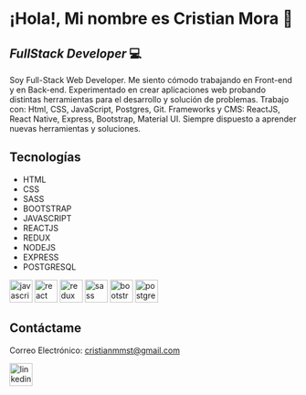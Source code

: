 # ¡Hola!, Mi nombre es Cristian Mora 👋
## _FullStack Developer_ 💻


Soy Full-Stack Web Developer. Me siento cómodo trabajando en Front-end y en Back-end. Experimentado en crear aplicaciones web probando distintas herramientas para el desarrollo y solución de problemas. Trabajo con: Html, CSS, JavaScript, Postgres, Git.  Frameworks y CMS: ReactJS, React Native, Express, Bootstrap, Material UI. Siempre dispuesto a aprender nuevas herramientas y soluciones.

## Tecnologías

- HTML
- CSS
- SASS
- BOOTSTRAP
- JAVASCRIPT
- REACTJS
- REDUX
- NODEJS
- EXPRESS
- POSTGRESQL

<img src='https://cdn.jsdelivr.net/npm/simple-icons@3.0.1/icons/javascript.svg' alt='javascript' height='40'> <img src='https://cdn.jsdelivr.net/npm/simple-icons@3.0.1/icons/react.svg' alt='react' height='40'> <img src='https://cdn.jsdelivr.net/npm/simple-icons@3.0.1/icons/redux.svg' alt='redux' height='40'> <img src='https://cdn.jsdelivr.net/npm/simple-icons@3.0.1/icons/sass.svg' alt='sass' height='40'> <img src='https://cdn.jsdelivr.net/npm/simple-icons@3.0.1/icons/bootstrap.svg' alt='bootstrap' height='40'> <img src='https://cdn.jsdelivr.net/npm/simple-icons@3.0.1/icons/postgresql.svg' alt='postgresql' height='40'>

## Contáctame

Correo Electrónico: cristianmmst@gmail.com

[<img src='https://cdn.jsdelivr.net/npm/simple-icons@3.0.1/icons/linkedin.svg' alt='linkedin' height='40'>](https://www.linkedin.com/in/cristian-mora-6342a4248//)
